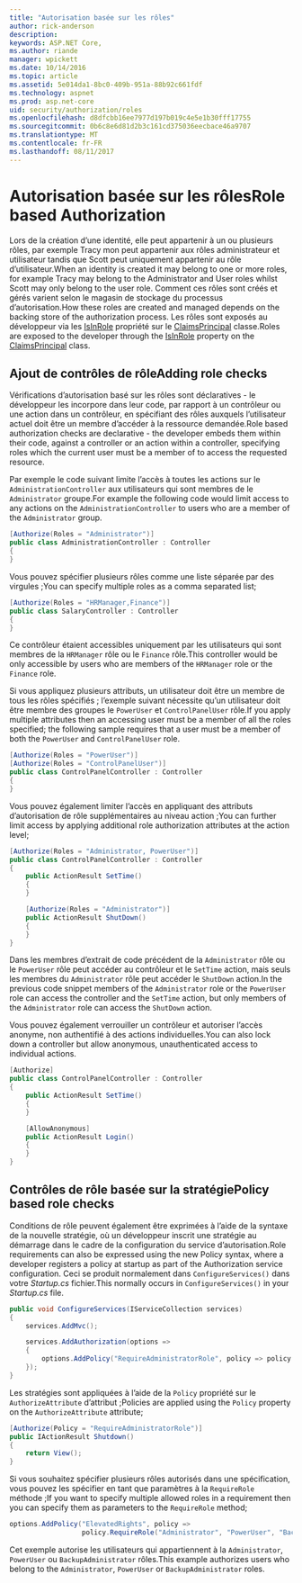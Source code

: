 ```yaml
---
title: "Autorisation basée sur les rôles"
author: rick-anderson
description: 
keywords: ASP.NET Core,
ms.author: riande
manager: wpickett
ms.date: 10/14/2016
ms.topic: article
ms.assetid: 5e014da1-8bc0-409b-951a-88b92c661fdf
ms.technology: aspnet
ms.prod: asp.net-core
uid: security/authorization/roles
ms.openlocfilehash: d8dfcbb16ee7977d197b019c4e5e1b30fff17755
ms.sourcegitcommit: 0b6c8e6d81d2b3c161cd375036eecbace46a9707
ms.translationtype: MT
ms.contentlocale: fr-FR
ms.lasthandoff: 08/11/2017
---
```

# <a name="role-based-authorization"></a><span data-ttu-id="9b09e-103">Autorisation basée sur les rôles</span><span class="sxs-lookup"><span data-stu-id="9b09e-103">Role based Authorization</span></span>

<a name=security-authorization-role-based></a>

<span data-ttu-id="9b09e-104">Lors de la création d’une identité, elle peut appartenir à un ou plusieurs rôles, par exemple Tracy mon peut appartenir aux rôles administrateur et utilisateur tandis que Scott peut uniquement appartenir au rôle d’utilisateur.</span><span class="sxs-lookup"><span data-stu-id="9b09e-104">When an identity is created it may belong to one or more roles, for example Tracy may belong to the Administrator and User roles whilst Scott may only belong to the user role.</span></span> <span data-ttu-id="9b09e-105">Comment ces rôles sont créés et gérés varient selon le magasin de stockage du processus d’autorisation.</span><span class="sxs-lookup"><span data-stu-id="9b09e-105">How these roles are created and managed depends on the backing store of the authorization process.</span></span> <span data-ttu-id="9b09e-106">Les rôles sont exposés au développeur via les [IsInRole](https://msdn.microsoft.com/library/system.security.claims.claimsprincipal.isinrole(v=vs.110).aspx) propriété sur le [ClaimsPrincipal](https://msdn.microsoft.com/library/system.security.claims.claimsprincipal(v=vs.110).aspx) classe.</span><span class="sxs-lookup"><span data-stu-id="9b09e-106">Roles are exposed to the developer through the [IsInRole](https://msdn.microsoft.com/library/system.security.claims.claimsprincipal.isinrole(v=vs.110).aspx) property on the [ClaimsPrincipal](https://msdn.microsoft.com/library/system.security.claims.claimsprincipal(v=vs.110).aspx) class.</span></span>

## <a name="adding-role-checks"></a><span data-ttu-id="9b09e-107">Ajout de contrôles de rôle</span><span class="sxs-lookup"><span data-stu-id="9b09e-107">Adding role checks</span></span>

<span data-ttu-id="9b09e-108">Vérifications d’autorisation basé sur les rôles sont déclaratives - le développeur les incorpore dans leur code, par rapport à un contrôleur ou une action dans un contrôleur, en spécifiant des rôles auxquels l’utilisateur actuel doit être un membre d’accéder à la ressource demandée.</span><span class="sxs-lookup"><span data-stu-id="9b09e-108">Role based authorization checks are declarative - the developer embeds them within their code, against a controller or an action within a controller, specifying roles which the current user must be a member of to access the requested resource.</span></span>

<span data-ttu-id="9b09e-109">Par exemple le code suivant limite l’accès à toutes les actions sur le `AdministrationController` aux utilisateurs qui sont membres de le `Administrator` groupe.</span><span class="sxs-lookup"><span data-stu-id="9b09e-109">For example the following code would limit access to any actions on the `AdministrationController` to users who are a member of the `Administrator` group.</span></span>

```csharp
[Authorize(Roles = "Administrator")]
public class AdministrationController : Controller
{
}
```

<span data-ttu-id="9b09e-110">Vous pouvez spécifier plusieurs rôles comme une liste séparée par des virgules ;</span><span class="sxs-lookup"><span data-stu-id="9b09e-110">You can specify multiple roles as a comma separated list;</span></span>

```csharp
[Authorize(Roles = "HRManager,Finance")]
public class SalaryController : Controller
{
}
```

<span data-ttu-id="9b09e-111">Ce contrôleur étaient accessibles uniquement par les utilisateurs qui sont membres de la `HRManager` rôle ou le `Finance` rôle.</span><span class="sxs-lookup"><span data-stu-id="9b09e-111">This controller would be only accessible by users who are members of the `HRManager` role or the `Finance` role.</span></span>

<span data-ttu-id="9b09e-112">Si vous appliquez plusieurs attributs, un utilisateur doit être un membre de tous les rôles spécifiés ; l’exemple suivant nécessite qu’un utilisateur doit être membre des groupes le `PowerUser` et `ControlPanelUser` rôle.</span><span class="sxs-lookup"><span data-stu-id="9b09e-112">If you apply multiple attributes then an accessing user must be a member of all the roles specified; the following sample requires that a user must be a member of both the `PowerUser` and `ControlPanelUser` role.</span></span>

```csharp
[Authorize(Roles = "PowerUser")]
[Authorize(Roles = "ControlPanelUser")]
public class ControlPanelController : Controller
{
}
```

<span data-ttu-id="9b09e-113">Vous pouvez également limiter l’accès en appliquant des attributs d’autorisation de rôle supplémentaires au niveau action ;</span><span class="sxs-lookup"><span data-stu-id="9b09e-113">You can further limit access by applying additional role authorization attributes at the action level;</span></span>

```csharp
[Authorize(Roles = "Administrator, PowerUser")]
public class ControlPanelController : Controller
{
    public ActionResult SetTime()
    {
    }

    [Authorize(Roles = "Administrator")]
    public ActionResult ShutDown()
    {
    }
}
```

<span data-ttu-id="9b09e-114">Dans les membres d’extrait de code précédent de la `Administrator` rôle ou le `PowerUser` rôle peut accéder au contrôleur et le `SetTime` action, mais seuls les membres du `Administrator` rôle peut accéder le `ShutDown` action.</span><span class="sxs-lookup"><span data-stu-id="9b09e-114">In the previous code snippet members of the `Administrator` role or the `PowerUser` role can access the controller and the `SetTime` action, but only members of the `Administrator` role can access the `ShutDown` action.</span></span>

<span data-ttu-id="9b09e-115">Vous pouvez également verrouiller un contrôleur et autoriser l’accès anonyme, non authentifié à des actions individuelles.</span><span class="sxs-lookup"><span data-stu-id="9b09e-115">You can also lock down a controller but allow anonymous, unauthenticated access to individual actions.</span></span>

```csharp
[Authorize]
public class ControlPanelController : Controller
{
    public ActionResult SetTime()
    {
    }

    [AllowAnonymous]
    public ActionResult Login()
    {
    }
}
```

<a name=security-authorization-role-policy></a>

## <a name="policy-based-role-checks"></a><span data-ttu-id="9b09e-116">Contrôles de rôle basée sur la stratégie</span><span class="sxs-lookup"><span data-stu-id="9b09e-116">Policy based role checks</span></span>

<span data-ttu-id="9b09e-117">Conditions de rôle peuvent également être exprimées à l’aide de la syntaxe de la nouvelle stratégie, où un développeur inscrit une stratégie au démarrage dans le cadre de la configuration du service d’autorisation.</span><span class="sxs-lookup"><span data-stu-id="9b09e-117">Role requirements can also be expressed using the new Policy syntax, where a developer registers a policy at startup as part of the Authorization service configuration.</span></span> <span data-ttu-id="9b09e-118">Ceci se produit normalement dans `ConfigureServices()` dans votre *Startup.cs* fichier.</span><span class="sxs-lookup"><span data-stu-id="9b09e-118">This normally occurs in `ConfigureServices()` in your *Startup.cs* file.</span></span>

```csharp
public void ConfigureServices(IServiceCollection services)
{
    services.AddMvc();

    services.AddAuthorization(options =>
    {
        options.AddPolicy("RequireAdministratorRole", policy => policy.RequireRole("Administrator"));
    });
}
```

<span data-ttu-id="9b09e-119">Les stratégies sont appliquées à l’aide de la `Policy` propriété sur le `AuthorizeAttribute` d’attribut ;</span><span class="sxs-lookup"><span data-stu-id="9b09e-119">Policies are applied using the `Policy` property on the `AuthorizeAttribute` attribute;</span></span>

```csharp
[Authorize(Policy = "RequireAdministratorRole")]
public IActionResult Shutdown()
{
    return View();
}
```

<span data-ttu-id="9b09e-120">Si vous souhaitez spécifier plusieurs rôles autorisés dans une spécification, vous pouvez les spécifier en tant que paramètres à la `RequireRole` méthode ;</span><span class="sxs-lookup"><span data-stu-id="9b09e-120">If you want to specify multiple allowed roles in a requirement then you can specify them as parameters to the `RequireRole` method;</span></span>

```csharp
options.AddPolicy("ElevatedRights", policy =>
                  policy.RequireRole("Administrator", "PowerUser", "BackupAdministrator"));
```

<span data-ttu-id="9b09e-121">Cet exemple autorise les utilisateurs qui appartiennent à la `Administrator`, `PowerUser` ou `BackupAdministrator` rôles.</span><span class="sxs-lookup"><span data-stu-id="9b09e-121">This example authorizes users who belong to the `Administrator`, `PowerUser` or `BackupAdministrator` roles.</span></span>
